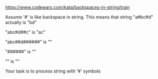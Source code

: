 https://www.codewars.com/kata/backspaces-in-string/train

Assume '#' is like backspace in string. This means that string "a#bc#d" actually is "bd"

"abc#d##c" is "ac"

"abc##d######" is ""

"######" is ""

"" is ""

Your task is to process string with '#' symbols

